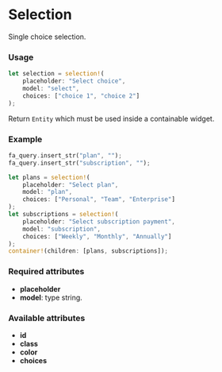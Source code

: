 # Selection

Single choice selection.

### Usage
```rust
let selection = selection!(
    placeholder: "Select choice",
    model: "select",
    choices: ["choice 1", "choice 2"]
);
```
Return `Entity` which must be used inside a containable widget.

### Example
```rust
fa_query.insert_str("plan", "");
fa_query.insert_str("subscription", "");

let plans = selection!(
    placeholder: "Select plan",
    model: "plan",
    choices: ["Personal", "Team", "Enterprise"]
);
let subscriptions = selection!(
    placeholder: "Select subscription payment",
    model: "subscription",
    choices: ["Weekly", "Monthly", "Annually"]
);
container!(children: [plans, subscriptions]);
```

### Required attributes
- **placeholder**
- **model**: type string.

### Available attributes
- **id**
- **class**
- **color**
- **choices**
